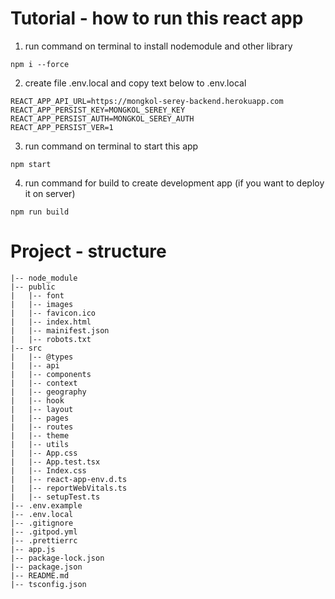 # Tutorial - how to run this react app

1. run command on terminal to install nodemodule and other library

```
npm i --force

```

2. create file .env.local and copy text below to .env.local

```
REACT_APP_API_URL=https://mongkol-serey-backend.herokuapp.com
REACT_APP_PERSIST_KEY=MONGKOL_SEREY_KEY
REACT_APP_PERSIST_AUTH=MONGKOL_SEREY_AUTH
REACT_APP_PERSIST_VER=1

```

3. run command on terminal to start this app

```
npm start

```

4. run command for build to create development app (if you want to deploy it on server)

```
npm run build
```

# Project - structure

```
|-- node_module
|-- public
|   |-- font
|   |-- images
|   |-- favicon.ico
|   |-- index.html
|   |-- mainifest.json
|   |-- robots.txt
|-- src
|   |-- @types
|   |-- api
|   |-- components
|   |-- context
|   |-- geography
|   |-- hook
|   |-- layout
|   |-- pages
|   |-- routes
|   |-- theme
|   |-- utils
|   |-- App.css
|   |-- App.test.tsx
|   |-- Index.css
|   |-- react-app-env.d.ts
|   |-- reportWebVitals.ts
|   |-- setupTest.ts
|-- .env.example
|-- .env.local
|-- .gitignore
|-- .gitpod.yml
|-- .prettierrc
|-- app.js
|-- package-lock.json
|-- package.json
|-- README.md
|-- tsconfig.json

```
